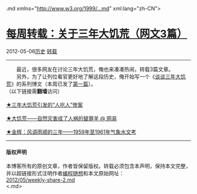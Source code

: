 <!DOCTYPE.md>
.md xmlns="http://www.w3.org/1999/...md" xml:lang="zh-CN">
<head>
<meta http-equiv="Content-Type" content="text.md; charset=utf-8" />
<meta name="generator" content="Python script by program.think@gmail.com" />
<meta name="provider" content="program-think.blogspot.com" />
<link type="text/css" rel="stylesheet" href="../../css/program-think.css" />
<title>每周转载：关于三年大饥荒（网文3篇） - 编程随想的博客</title>
</head>
<body>
<div id="main" style="width:100%;">
<h1><a href="../../index.md" title="回到首页">每周转载：关于三年大饥荒（网文3篇）</a></h1>
<div class="post-info"><span class="date-header">2012-05-06</span><a href="../../tags/E58E86E58FB2.md" class="tag">历史</a> <a href="../../tags/E8BDACE8BDBD.md" class="tag">转载</a> </div>
<hr>
<div class="post">
&#12288;&#12288;最近，很多网友在讨论三年大饥荒，俺也来凑凑热闹，转载3篇文章。<br />&#12288;&#12288;另外，为了让列位看官更好地了解这段历史，俺开始写一个《<a href="../../2012/05/three-years-famine-0.md">谈谈三年大饥荒</a>》的系列博文（本周已发了<a href="../../2012/05/three-years-famine-1.md">第一篇</a>）。<br />（以下链接需<b>翻墙</b>访问）<a name='more'></a><!--program-think--><br /><br /><a href="https://plus.google.com/u/0/113559088971921339544/posts/DQMDFgUJdcP" rel="nofollow" target="_blank">★三年大饥荒引发的“人吃人”惨案</a><br /><br /><a href="https://plus.google.com/u/0/113559088971921339544/posts/KHE4rnZrCZ5" rel="nofollow" target="_blank">★大饥荒——自然灾害成了人祸的替罪羊 @ 网易</a><br /><br /><a href="https://plus.google.com/u/0/113559088971921339544/posts/EBzSCS3mEjW" rel="nofollow" target="_blank">★金辉：风调雨顺的三年——1959年至1961年气象水文考</a><br /><div class="blogger-post-footer">
</div>
<hr>
<div class="copyright">
<h4>版权声明</h4>
本博客所有的原创文章，作者皆保留版权。转载必须包含本声明，保持本文完整，并以超链接形式注明作者<a href="mailto:program.think@gmail.com">编程随想</a>和本文原始网址：<br>
<a href="2012/05/weekly-share-2.md">2012/05/weekly-share-2.md</a>
</div>
</div>
</body>
<.md>
